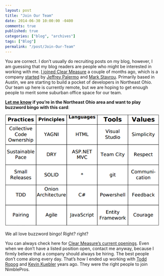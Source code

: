 ```yaml
---
layout: post
title: "Join Our Team"
date: 2014-06-30 10:00:00 -0400
comments: true
published: true
categories: ["blog", "archives"]
tags: ["Blog"]
permalink: "/post/Join-Our-Team"
---
```

<!-- more -->



<p>You are correct. I don&rsquo;t usually do recruiting posts on my blog, however, I am guessing that my blog readers are people who might be interested in working with me. <a href="http://brendan.enrick.com/post/I-Joined-Clear-Measure.aspx" target="_blank">I joined Clear Measure</a> a couple of months ago, which is a company <a href="http://jeffreypalermo.com/blog/how-i-left-headspring-and-started-clear-measure-inc/" target="_blank">started</a> by <a href="http://jeffreypalermo.com/" target="_blank">Jeffrey Palermo</a> and <a href="http://www.linkedin.com/pub/mark-stavrou/1a/58/656" target="_blank">Mark Stavrou</a>. Primarily based in Austin, we are starting to build a pocket of developers in Northeast Ohio. Our team up here is currently remote, but we are hoping to get enough people to merit some suburban office space for our team.</p>
<p><strong><a href="https://twitter.com/brendoneus">Let me know</a> if you&rsquo;re in the Northeast Ohio area and want to play buzzword bingo with this card</strong>:</p>
<p><a href="/images/files/BuzzwordBingo.png"><img style="border-left-width: 0px; max-width: 100%; border-right-width: 0px; background-image: none; border-bottom-width: 0px; padding-top: 0px; padding-left: 0px; display: inline; padding-right: 0px; border-top-width: 0px" title="Buzzword Bingo" src="/images/files/BuzzwordBingo_thumb.png" border="0" alt="Buzzword Bingo" /></a></p>
<p>We all love buzzword bingo! Right? right?</p>
<p>You can always check here for <a href="http://www.clear-measure.com/careers/" target="_blank">Clear Measure&rsquo;s current openings</a>. Even when we don&rsquo;t have a listed position open, contact me anyway, because I firmly believe that a company should always be hiring. The best people don&rsquo;t come along every day. That&rsquo;s how I ended up working with <a href="https://twitter.com/ropog" target="_blank">Todd Ropog</a> and <a href="https://twitter.com/kevinkuebler" target="_blank">Kevin Kuebler</a> years ago. They were the right people to join NimblePros.&nbsp;</p>
